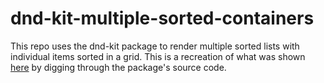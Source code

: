 # dnd-kit-multiple-sorted-containers

This repo uses the dnd-kit package to render multiple sorted lists with individual items sorted in a grid. This is a recreation of what was shown [here](https://5fc05e08a4a65d0021ae0bf2-ipdskkittb.chromatic.com/?path=/docs/presets-sortable-multiple-containers--grid#grid) by digging through the package's source code.